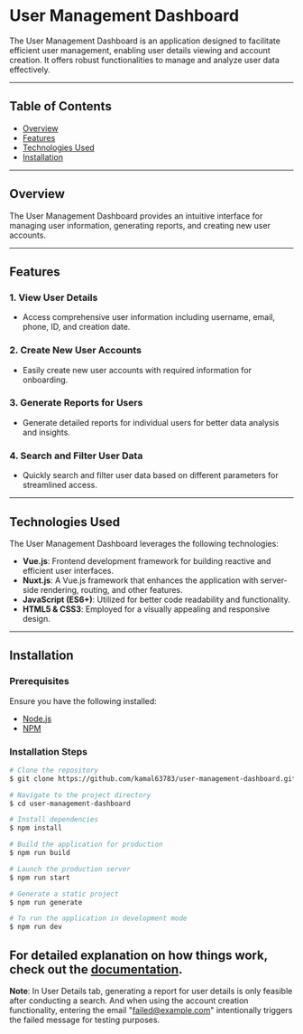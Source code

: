# User Management Dashboard

The User Management Dashboard is an application designed to facilitate efficient user management, enabling user details viewing and account creation. It offers robust functionalities to manage and analyze user data effectively.

---

## Table of Contents

- [Overview](#overview)
- [Features](#features)
- [Technologies Used](#technologies-used)
- [Installation](#installation)

---

## Overview

The User Management Dashboard provides an intuitive interface for managing user information, generating reports, and creating new user accounts.

---

## Features

### 1. View User Details

- Access comprehensive user information including username, email, phone, ID, and creation date.

### 2. Create New User Accounts

- Easily create new user accounts with required information for onboarding.

### 3. Generate Reports for Users

- Generate detailed reports for individual users for better data analysis and insights.

### 4. Search and Filter User Data

- Quickly search and filter user data based on different parameters for streamlined access.

---

## Technologies Used

The User Management Dashboard leverages the following technologies:

- **Vue.js**: Frontend development framework for building reactive and efficient user interfaces.
- **Nuxt.js**: A Vue.js framework that enhances the application with server-side rendering, routing, and other features.
- **JavaScript (ES6+)**: Utilized for better code readability and functionality.
- **HTML5 & CSS3**: Employed for a visually appealing and responsive design.

---

## Installation

### Prerequisites

Ensure you have the following installed:

- [Node.js](https://nodejs.org/en/)
- [NPM](https://www.npmjs.com/)

### Installation Steps

```bash
# Clone the repository
$ git clone https://github.com/kamal63783/user-management-dashboard.git

# Navigate to the project directory
$ cd user-management-dashboard

# Install dependencies
$ npm install

# Build the application for production
$ npm run build

# Launch the production server
$ npm run start

# Generate a static project
$ npm run generate

# To run the application in development mode
$ npm run dev
```

## For detailed explanation on how things work, check out the [documentation](https://nuxtjs.org).

**Note**: In User Details tab, generating a report for user details is only feasible after conducting a search. And when using the account creation functionality, entering the email "failed@example.com" intentionally triggers the failed message for testing purposes.
